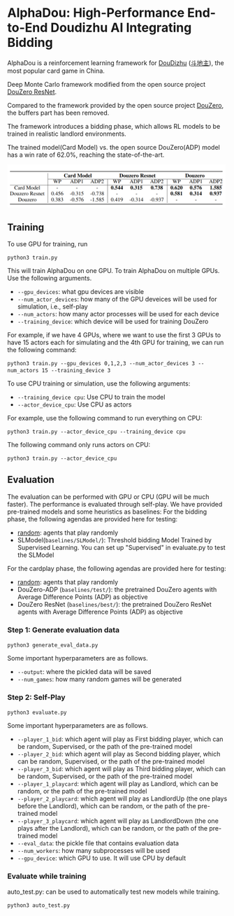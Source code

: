 # AlphaDou: High-Performance End-to-End Doudizhu AI Integrating Bidding

AlphaDou is a reinforcement learning framework for [DouDizhu](https://en.wikipedia.org/wiki/Dou_dizhu) ([斗地主](https://baike.baidu.com/item/%E6%96%97%E5%9C%B0%E4%B8%BB/177997)), the most popular card game in China. 

Deep Monte Carlo framework modified from the open source project [DouZero ResNet](https://github.com/Vincentzyx/Douzero_Resnet).

Compared to the framework provided by the open source project [DouZero](https://github.com/kwai/DouZero), the buffers part has been removed. 

The framework introduces a bidding phase, which allows RL models to be trained in realistic landlord environments.

The trained model(Card Model) vs. the open source DouZero(ADP) model has a win rate of 62.0%, reaching the state-of-the-art.

<img width="500" src="https://raw.githubusercontent.com/RuBP17/AlphaDou/main/pics/compare.png" alt="Logo" />



## Training
To use GPU for training, run
```
python3 train.py
```
This will train AlphaDou on one GPU. To train AlphaDou on multiple GPUs. Use the following arguments.
*   `--gpu_devices`: what gpu devices are visible
*   `--num_actor_devices`: how many of the GPU deveices will be used for simulation, i.e., self-play
*   `--num_actors`: how many actor processes will be used for each device
*   `--training_device`: which device will be used for training DouZero

For example, if we have 4 GPUs, where we want to use the first 3 GPUs to have 15 actors each for simulating and the 4th GPU for training, we can run the following command:
```
python3 train.py --gpu_devices 0,1,2,3 --num_actor_devices 3 --num_actors 15 --training_device 3
```
To use CPU training or simulation, use the following arguments:
*   `--training_device cpu`: Use CPU to train the model
*   `--actor_device_cpu`: Use CPU as actors

For example, use the following command to run everything on CPU:
```
python3 train.py --actor_device_cpu --training_device cpu
```
The following command only runs actors on CPU:
```
python3 train.py --actor_device_cpu
```


## Evaluation

The evaluation can be performed with GPU or CPU (GPU will be much faster). The performance is evaluated through self-play. We have provided pre-trained models and some heuristics as baselines:
For the bidding phase, the following agendas are provided here for testing:
*   [random](douzero/evaluation/random_agent.py): agents that play randomly 
*   SLModel(`baselines/SLModel/`): Threshold bidding Model Trained by Supervised Learning. You can set up "Supervised" in evaluate.py to test the SLModel

For the cardplay phase, the following agendas are provided here for testing:
*   [random](douzero/evaluation/random_agent.py): agents that play randomly 
*   DouZero-ADP (`baselines/test/`): the pretrained DouZero agents with Average Difference Points (ADP) as objective
*   DouZero ResNet (`baselines/best/`): the pretrained DouZero ResNet agents with Average Difference Points (ADP) as objective

### Step 1: Generate evaluation data
```
python3 generate_eval_data.py
```
Some important hyperparameters are as follows.
*   `--output`: where the pickled data will be saved
*   `--num_games`: how many random games will be generated

### Step 2: Self-Play
```
python3 evaluate.py
```
Some important hyperparameters are as follows.
*   `--player_1_bid`: which agent will play as First bidding player, which can be random, Supervised, or the path of the pre-trained model
*   `--player_2_bid`: which agent will play as Second bidding player, which can be random, Supervised, or the path of the pre-trained model
*   `--player_3_bid`: which agent will play as Third bidding player, which can be random, Supervised, or the path of the pre-trained model
*   `--player_1_playcard`: which agent will play as Landlord, which can be random, or the path of the pre-trained model
*   `--player_2_playcard`: which agent will play as LandlordUp (the one plays before the Landlord), which can be random, or the path of the pre-trained model
*   `--player_3_playcard`: which agent will play as LandlordDown (the one plays after the Landlord), which can be random, or the path of the pre-trained model
*   `--eval_data`: the pickle file that contains evaluation data
*   `--num_workers`: how many subprocesses will be used
*   `--gpu_device`: which GPU to use. It will use CPU by default

### Evaluate while training
auto_test.py: can be used to automatically test new models while training.
```
python3 auto_test.py
```

